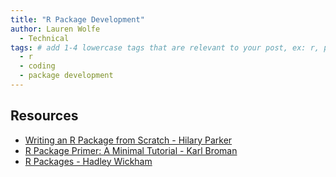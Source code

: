 ```yaml
---
title: "R Package Development"
author: Lauren Wolfe
  - Technical
tags: # add 1-4 lowercase tags that are relevant to your post, ex: r, python, genomics, workflows
  - r
  - coding
  - package development
---
```




## Resources

- [Writing an R Package from Scratch - Hilary Parker](https://hilaryparker.com/2014/04/29/writing-an-r-package-from-scratch/)
- [R Package Primer: A Minimal Tutorial - Karl Broman](https://kbroman.org/pkg_primer/)
- [R Packages - Hadley Wickham](http://r-pkgs.had.co.nz/)
